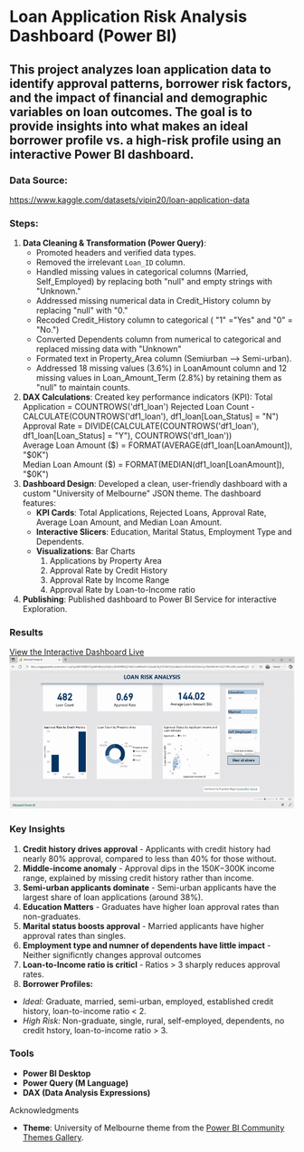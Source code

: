 # Loan Application Risk Analysis Dashboard (Power BI)

This project analyzes loan application data to identify approval patterns, borrower risk factors, and the impact of financial and demographic variables on loan outcomes. The goal is to provide insights into what makes an ideal borrower profile vs. a high-risk profile using an interactive Power BI dashboard.
---

### Data Source:   
https://www.kaggle.com/datasets/vipin20/loan-application-data

### Steps:
1.  **Data Cleaning & Transformation (Power Query)**:
    * Promoted headers and verified data types.
    * Removed the irrelevant `Loan_ID` column.
    * Handled missing values in categorical columns (Married, Self_Employed) by replacing both "null" and empty strings with "Unknown."
    * Addressed missing numerical data in Credit_History column by replacing "null" with "0."
    * Recoded Credit_History column to categorical ( "1" ="Yes" and "0" = "No.")
    * Converted Dependents column from numerical to categorical and replaced missing data with "Unknown"
    * Formated text in Property_Area column (Semiurban --> Semi-urban).
    * Addressed 18 missing values (3.6%) in LoanAmount column and 12 missing values in Loan_Amount_Term (2.8%) by retaining them as "null" to maintain counts.
2.  **DAX Calculations**: 
      Created key performance indicators (KPI): 
      Total Application = COUNTROWS('df1_loan')
      Rejected Loan Count - CALCULATE(COUNTROWS('df1_loan'), df1_loan[Loan_Status] = "N")  
      Approval Rate = DIVIDE(CALCULATE(COUNTROWS('df1_loan'), df1_loan[Loan_Status] = "Y"), COUNTROWS('df1_loan'))  
      Average Loan Amount ($) = FORMAT(AVERAGE(df1_loan[LoanAmount]), "$0K")  
      Median Loan Amount ($) = FORMAT(MEDIAN(df1_loan[LoanAmount]), "$0K")
4.  **Dashboard Design**: 
      Developed a clean, user-friendly dashboard with a custom "University of Melbourne" JSON theme. 
      The dashboard features:
      * **KPI Cards**: Total Applications, Rejected Loans, Approval Rate, Average Loan Amount, and Median Loan Amount.
      * **Interactive Slicers**: Education, Marital Status, Employment Type and Dependents.
      * **Visualizations**: Bar Charts
        1. Applications by Property Area
        2. Approval Rate by Credit History
        3. Approval Rate by Income Range
        4. Approval Rate by Loan-to-Income ratio
 5.  **Publishing**: 
      Published dashboard to Power BI Service for interactive Exploration.

### Results
 [View the Interactive Dashboard Live](https://app.powerbi.com/view?r=eyJrIjoiYTRhZWJiNTQtNmVkOS00ZjE2LTkxNTItYjBkZTZhM2NhNTMwIiwidCI6IjY2OTA5YjAzLWIxZDctNDNmYS05YmUyLTMzMmVmYzQ1YWUxMCIsImMiOjZ9)
![Loan Risk Analysis Dashboard Preview](LoanRiskPowerBI.gif)

### Key Insights

1. **Credit history drives approval** - Applicants with credit history had nearly 80% approval, compared to less than 40% for those without.
2. **Middle-income anomaly** - Approval dips in the $150K-$300K income range, explained by missing credit history rather than income.
3. **Semi-urban applicants dominate** - Semi-urban applicants have the largest share of loan applications (around 38%).
4. **Education Matters** - Graduates have higher loan approval rates than non-graduates.
5. **Marital status boosts approval** - Married applicants have higher approval rates than singles.
6. **Employment type and numner of dependents have little impact** - Neither significntly changes approval outcomes
7. **Loan-to-Income ratio is criticl** - Ratios > 3 sharply reduces approval rates.
8. **Borrower Profiles:**
- *Ideal:* Graduate, married, semi-urban, employed, established credit history, loan-to-income ratio < 2.
- *High Risk:* Non-graduate, single, rural, self-employed, dependents, no credit hstory, loan-to-income ratio > 3.

### Tools

* **Power BI Desktop**
* **Power Query (M Language)**
* **DAX (Data Analysis Expressions)**

Acknowledgments
* **Theme**: University of Melbourne theme from the [Power BI Community Themes Gallery](https://community.fabric.microsoft.com/t5/Themes-Gallery/University-of-Melbourne/td-p/163417).
